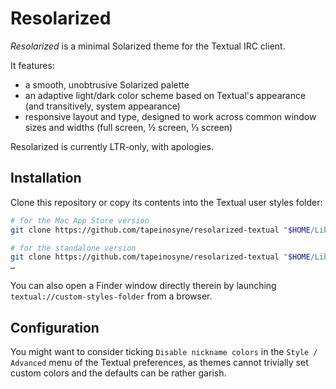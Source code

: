 # Resolarized

*Resolarized* is a minimal Solarized theme for the Textual IRC client.

It features:
  - a smooth, unobtrusive Solarized palette
  - an adaptive light/dark color scheme based on Textual's appearance (and transitively, system appearance)
  - responsive layout and type, designed to work across common window sizes and widths (full screen, ½ screen, ⅓ screen)

Resolarized is currently LTR-only, with apologies.


## Installation

Clone this repository or copy its contents into the Textual user styles folder:

```bash
# for the Mac App Store version
git clone https://github.com/tapeinosyne/resolarized-textual "$HOME/Library/Group Containers/8482Q6EPL6.com.codeux.irc.textual/Library/Application Support/Textual/Styles/"

# for the standalone version
git clone https://github.com/tapeinosyne/resolarized-textual "$HOME/Library/Group Containers/com.codeux.apps.textual/Library/Application Support/Textual/Styles/"
…
```

You can also open a Finder window directly therein by launching `textual://custom-styles-folder` from a browser.


## Configuration

You might want to consider ticking `Disable nickname colors` in the `Style / Advanced` menu of the Textual preferences, as themes cannot trivially set custom colors and the defaults can be rather garish.
